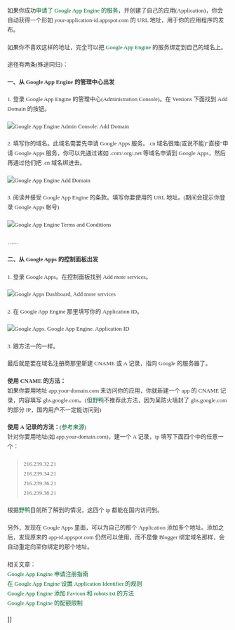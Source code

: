 <span style="font-family: Verdana, Simsun; font-size: 13px; line-height: 22px; color: #333333;">
<p style="line-height: 22px; margin-top: 0px; margin-right: 0px; margin-bottom: 1.35em; margin-left: 0px;">如果你成功<a title="Google App Engine 申请注册指南" href="http://donauya.spaces.live.com/blog/cns!F53B4DB2F7D1A8A1!124.entry" target="_blank" style="line-height: 22px; font-weight: inherit; text-decoration: none; color: #006629; cursor: pointer;">申请了 Google App Engine 的服务</a>，并创建了自己的应用(Application)，你会自动获得一个形如 your-application-id.appspot.com 的 URL 地址，用于你的应用程序的发布。</p>
<p style="line-height: 22px; margin-top: 0px; margin-right: 0px; margin-bottom: 1.35em; margin-left: 0px;">如果你不喜欢这样的地址，完全可以把&nbsp;<a title="Google App Engine" href="http://code.google.com/appengine/" target="_blank" style="line-height: 22px; font-weight: inherit; text-decoration: none; color: #006629; cursor: pointer;">Google App Engine</a>&nbsp;的服务绑定到自己的域名上。</p>
<p style="line-height: 22px; margin-top: 0px; margin-right: 0px; margin-bottom: 1.35em; margin-left: 0px;">途径有两条(殊途同归)：</p>
<p style="line-height: 22px; margin-top: 0px; margin-right: 0px; margin-bottom: 1.35em; margin-left: 0px;"><strong style="line-height: 22px; font-weight: bold;">一、从 Google App Engine 的管理中心出发</strong></p>
<p style="line-height: 22px; margin-top: 0px; margin-right: 0px; margin-bottom: 1.35em; margin-left: 0px;">1. 登录 Google App Engine 的管理中心(Administration Console)。在 Versions 下面找到 Add Domain 的按钮。</p>
<p style="line-height: 22px; margin-top: 0px; margin-right: 0px; margin-bottom: 1.35em; margin-left: 0px;"><img title="在 Google App Engine 的管理中心里找到 Add Domain 选项" alt="Google App Engine Admin Console: Add Domain" src="http://farm4.static.flickr.com/3144/2592260158_cabcff6627_o.png" style="line-height: 22px;" /></p>
<p style="line-height: 22px; margin-top: 0px; margin-right: 0px; margin-bottom: 1.35em; margin-left: 0px;">2. 填写你的域名。此域名需要先申请 Google Apps 服务。.cn 域名很难(或说不能)“直接”申请 Google Apps 服务，你可以先通过诸如 .com/.org/.net 等域名申请到 Google Apps，然后再通过他们把 .cn 域名绑进去。</p>
<p style="line-height: 22px; margin-top: 0px; margin-right: 0px; margin-bottom: 1.35em; margin-left: 0px;"><img title="添加自己的 Google Apps 域名" alt="Google App Engine Add Domain" src="http://farm4.static.flickr.com/3212/2592260198_f3cf5f60ff_o.png" style="line-height: 22px;" /></p>
<p style="line-height: 22px; margin-top: 0px; margin-right: 0px; margin-bottom: 1.35em; margin-left: 0px;">3. 阅读并接受 Google App Engine 的条款。填写你要使用的 URL 地址。(期间会提示你登录 Google Apps 帐号)</p>
<p style="line-height: 22px; margin-top: 0px; margin-right: 0px; margin-bottom: 1.35em; margin-left: 0px;"><img title="阅读 Google App Engine 条款，填写你要使用的 URL 地址" alt="Google App Engine Terms and Conditions" src="http://farm4.static.flickr.com/3063/2591421677_e740e001b7_o.png" style="line-height: 22px;" /></p>
<p style="line-height: 22px; margin-top: 0px; margin-right: 0px; margin-bottom: 1.35em; margin-left: 0px;">……</p>
<p style="line-height: 22px; margin-top: 0px; margin-right: 0px; margin-bottom: 1.35em; margin-left: 0px;"><strong style="line-height: 22px; font-weight: bold;">二、从 Google Apps 的控制面板出发</strong></p>
<p style="line-height: 22px; margin-top: 0px; margin-right: 0px; margin-bottom: 1.35em; margin-left: 0px;">1. 登录 Google Apps。在控制面板找到 Add more services。</p>
<p style="line-height: 22px; margin-top: 0px; margin-right: 0px; margin-bottom: 1.35em; margin-left: 0px;"><img title="在 Google Apps 控制面板找到 Add more services" alt="Google Apps Dashboard, Add more services" src="http://farm4.static.flickr.com/3219/2591421771_bc0703b938_o.png" style="line-height: 22px;" /></p>
<p style="line-height: 22px; margin-top: 0px; margin-right: 0px; margin-bottom: 1.35em; margin-left: 0px;">2. 在 Google App Engine 那里填写你的 Application ID。</p>
<p style="line-height: 22px; margin-top: 0px; margin-right: 0px; margin-bottom: 1.35em; margin-left: 0px;"><img title="填写 Application ID" alt="Google Apps. Google App Engine. Application ID" src="http://farm4.static.flickr.com/3028/2592260380_7ef2bf7ac0_o.png" style="line-height: 22px;" /></p>
<p style="line-height: 22px; margin-top: 0px; margin-right: 0px; margin-bottom: 1.35em; margin-left: 0px;">3. 跟方法一的一样。</p>
<p style="line-height: 22px; margin-top: 0px; margin-right: 0px; margin-bottom: 1.35em; margin-left: 0px;">最后就是要在域名注册商那里新建 CNAME 或 A 记录，指向 Google 的服务器了。</p>
<p style="line-height: 22px; margin-top: 0px; margin-right: 0px; margin-bottom: 1.35em; margin-left: 0px;"><strong style="line-height: 22px; font-weight: bold;">使用 CNAME 的方法：</strong><br style="line-height: 22px;" />
如果你要用地址 app.your-domain.com 来访问你的应用，你就新建一个 app 的 CNAME 记录，内容填写 ghs.google.com。(但<a title="多瑙河之野鸭" href="http://donau.spaces.live.com/" target="_blank" style="line-height: 22px; font-weight: inherit; text-decoration: none; color: #006629; cursor: pointer;">野鸭</a>不推荐此方法，因为某防火墙封了 ghs.google.com 的部分 IP，国内用户不一定能访问到)</p>
<p style="line-height: 22px; margin-top: 0px; margin-right: 0px; margin-bottom: 1.35em; margin-left: 0px;"><strong style="line-height: 22px; font-weight: bold;">使用 A 记录的方法：</strong>(<a href="http://www.google.com/support/a/bin/answer.py?answer=91080" target="_blank" style="line-height: 22px; font-weight: inherit; text-decoration: none; color: #006629; cursor: pointer;">参考来源</a>)<br style="line-height: 22px;" />
针对你要用地址(如 app.your-domain.com)，建一个 A 记录，ip 填写下面四个中的任意一个：</p>
<blockquote style="line-height: 22px;">
<p style="line-height: 22px; margin-top: 0px; margin-right: 0px; margin-bottom: 1.35em; margin-left: 0px;">216.239.32.21&nbsp;<br style="line-height: 22px;" />
216.239.34.21&nbsp;<br style="line-height: 22px;" />
216.239.36.21&nbsp;<br style="line-height: 22px;" />
216.239.38.21</p>
</blockquote>
<p style="line-height: 22px; margin-top: 0px; margin-right: 0px; margin-bottom: 1.35em; margin-left: 0px;">根据<a title="多瑙河之野鸭" href="http://donauya.spaces.live.com/" target="_blank" style="line-height: 22px; font-weight: inherit; text-decoration: none; color: #006629; cursor: pointer;">野鸭</a>目前所了解到的情况，这四个 ip 都能在国内访问到。</p>
<p style="line-height: 22px; margin-top: 0px; margin-right: 0px; margin-bottom: 1.35em; margin-left: 0px;">另外，发现在 Google Apps 里面，可以为自己的那个 Application 添加多个地址。添加之后，发现原来的 app-id.appspot.com 仍然可以使用，而不是像 Blogger 绑定域名那样，会自动重定向至你绑定的那个地址。</p>
<p style="line-height: 22px; margin-top: 0px; margin-right: 0px; margin-bottom: 1.35em; margin-left: 0px;">相关文章：<br style="line-height: 22px;" />
<a title="Google App Engine 申请注册指南" href="http://donauya.spaces.live.com/blog/cns!F53B4DB2F7D1A8A1!124.entry" style="line-height: 22px; font-weight: inherit; text-decoration: none; color: #006629; cursor: pointer;">Google App Engine 申请注册指南</a><br style="line-height: 22px;" />
<a title="在 Google App Engine 设置 Application Identifier 的规则" href="http://donauya.spaces.live.com/blog/cns!F53B4DB2F7D1A8A1!120.entry" style="line-height: 22px; font-weight: inherit; text-decoration: none; color: #006629; cursor: pointer;">在 Google App Engine 设置 Application Identifier 的规则</a><br style="line-height: 22px;" />
<a title="Google App Engine 添加 Favicon 和 robots.txt 的方法" href="http://donauya.spaces.live.com/blog/cns!F53B4DB2F7D1A8A1!127.entry" style="line-height: 22px; font-weight: inherit; text-decoration: none; color: #006629; cursor: pointer;">Google App Engine 添加 Favicon 和 robots.txt 的方法</a><br style="line-height: 22px;" />
<a title="Google App Engine 的配额限制" href="http://donauya.spaces.live.com/blog/cns!F53B4DB2F7D1A8A1!128.entry" target="_blank" style="line-height: 22px; font-weight: inherit; text-decoration: none; color: #006629; cursor: pointer;">Google App Engine 的配额限制</a></p>
</span>]]